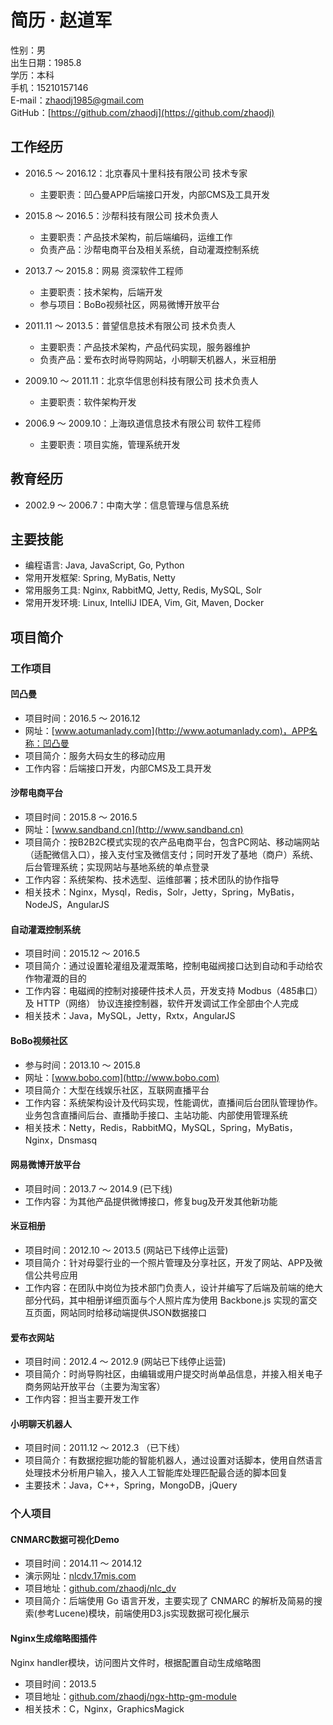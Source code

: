# 简历 ‧ 赵道军
  
性别：男  
出生日期：1985.8    
学历：本科   
手机：15210157146   
E-mail：zhaodj1985@gmail.com  
GitHub：[https://github.com/zhaodj](https://github.com/zhaodj)

## 工作经历

- 2016.5 ～ 2016.12：北京春风十里科技有限公司  技术专家
	- 主要职责：凹凸曼APP后端接口开发，内部CMS及工具开发

- 2015.8 ～ 2016.5：沙帮科技有限公司 技术负责人
    - 主要职责：产品技术架构，前后端编码，运维工作
    - 负责产品：沙帮电商平台及相关系统，自动灌溉控制系统

- 2013.7 ～ 2015.8：网易 资深软件工程师
	- 主要职责：技术架构，后端开发
	- 参与项目：BoBo视频社区，网易微博开放平台

- 2011.11 ～ 2013.5：普望信息技术有限公司 技术负责人  
	- 主要职责：产品技术架构，产品代码实现，服务器维护
	- 负责产品：爱布衣时尚导购网站，小明聊天机器人，米豆相册
	
- 2009.10 ～ 2011.11：北京华信思创科技有限公司 技术负责人
	- 主要职责：软件架构开发

- 2006.9 ～ 2009.10：上海玖道信息技术有限公司 软件工程师
	- 主要职责：项目实施，管理系统开发

## 教育经历

- 2002.9 ～ 2006.7：中南大学：信息管理与信息系统

## 主要技能
- 编程语言: Java, JavaScript, Go, Python
- 常用开发框架: Spring, MyBatis, Netty
- 常用服务工具: Nginx, RabbitMQ, Jetty, Redis, MySQL, Solr
- 常用开发环境: Linux, IntelliJ IDEA, Vim, Git, Maven, Docker

## 项目简介

### 工作项目

#### 凹凸曼

- 项目时间：2016.5 ～ 2016.12
- 网址：[www.aotumanlady.com](http://www.aotumanlady.com)，APP名称：凹凸曼
- 项目简介：服务大码女生的移动应用
- 工作内容：后端接口开发，内部CMS及工具开发

#### 沙帮电商平台

- 项目时间：2015.8 ～ 2016.5
- 网址：[www.sandband.cn](http://www.sandband.cn)
- 项目简介：按B2B2C模式实现的农产品电商平台，包含PC网站、移动端网站（适配微信入口），接入支付宝及微信支付；同时开发了基地（商户）系统、后台管理系统；实现网站与基地系统的单点登录
- 工作内容：系统架构、技术选型、运维部署；技术团队的协作指导
- 相关技术：Nginx，Mysql，Redis，Solr，Jetty，Spring，MyBatis，NodeJS，AngularJS

#### 自动灌溉控制系统

- 项目时间：2015.12 ～ 2016.5
- 项目简介：通过设置轮灌组及灌溉策略，控制电磁阀接口达到自动和手动给农作物灌溉的目的
- 工作内容：电磁阀的控制对接硬件技术人员，开发支持 Modbus（485串口）及 HTTP（网络） 协议连接控制器，软件开发调试工作全部由个人完成
- 相关技术：Java，MySQL，Jetty，Rxtx，AngularJS

#### BoBo视频社区

- 参与时间：2013.10 ～ 2015.8
- 网址：[www.bobo.com](http://www.bobo.com)
- 项目简介：大型在线娱乐社区，互联网直播平台
- 工作内容：系统架构设计及代码实现，性能调优，直播间后台团队管理协作。业务包含直播间后台、直播助手接口、主站功能、内部使用管理系统
- 相关技术：Netty，Redis，RabbitMQ，MySQL，Spring，MyBatis，Nginx，Dnsmasq

#### 网易微博开放平台

- 项目时间：2013.7 ～ 2014.9 (已下线)
- 工作内容：为其他产品提供微博接口，修复bug及开发其他新功能

#### 米豆相册

- 项目时间：2012.10 ～ 2013.5 (网站已下线停止运营)
- 项目简介：针对母婴行业的一个照片管理及分享社区，开发了网站、APP及微信公共号应用
- 工作内容：在团队中岗位为技术部门负责人，设计并编写了后端及前端的绝大部分代码，其中相册详细页面与个人照片库为使用 Backbone.js 实现的富交互页面，网站同时给移动端提供JSON数据接口

#### 爱布衣网站

- 项目时间：2012.4 ～ 2012.9 (网站已下线停止运营)
- 项目简介：时尚导购社区，由编辑或用户提交时尚单品信息，并接入相关电子商务网站开放平台（主要为淘宝客）
- 工作内容：担当主要开发工作

#### 小明聊天机器人

- 项目时间：2011.12 ～ 2012.3 （已下线）
- 项目简介：有数据挖掘功能的智能机器人，通过设置对话脚本，使用自然语言处理技术分析用户输入，接入人工智能库处理匹配最合适的脚本回复
- 主要技术：Java，C++，Spring，MongoDB，jQuery

### 个人项目

#### CNMARC数据可视化Demo

- 项目时间：2014.11 ～ 2014.12
- 演示网址：[nlcdv.17mis.com](http://nlcdv.17mis.com/)
- 项目地址：[github.com/zhaodj/nlc_dv](https://github.com/zhaodj/nlc_dv)
- 项目简介：后端使用 Go 语言开发，主要实现了 CNMARC 的解析及简易的搜索(参考Lucene)模块，前端使用D3.js实现数据可视化展示

#### Nginx生成缩略图插件
Nginx handler模块，访问图片文件时，根据配置自动生成缩略图

- 项目时间：2013.5
- 项目地址：[github.com/zhaodj/ngx-http-gm-module](https://github.com/zhaodj/ngx-http-gm-module)
- 相关技术：C，Nginx，GraphicsMagick

